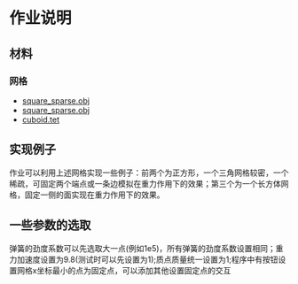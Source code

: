 # 作业说明

## 材料

### 网格

- [square_sparse.obj](https://github.com/Ubpa/USTC_CG_Data/tree/master/Homeworks/06_MassSpring/Mesh/square_sparse.obj) 
- [square_sparse.obj](https://github.com/Ubpa/USTC_CG_Data/tree/master/Homeworks/06_MassSpring/Mesh/square_sparse.obj) 
- [cuboid.tet](https://github.com/Ubpa/USTC_CG_Data/tree/master/Homeworks/06_MassSpring/Mesh/cuboid.tet) 

## 实现例子

作业可以利用上述网格实现一些例子：前两个为正方形，一个三角网格较密，一个稀疏，可固定两个端点或一条边模拟在重力作用下的效果；第三个为一个长方体网格，固定一侧的面实现在重力作用下的效果。



## 一些参数的选取

弹簧的劲度系数可以先选取大一点(例如1e5)，所有弹簧的劲度系数设置相同；重力加速度设置为9.8(测试时可以先设置为1);质点质量统一设置为1;程序中有按钮设置网格x坐标最小的点为固定点，可以添加其他设置固定点的交互
